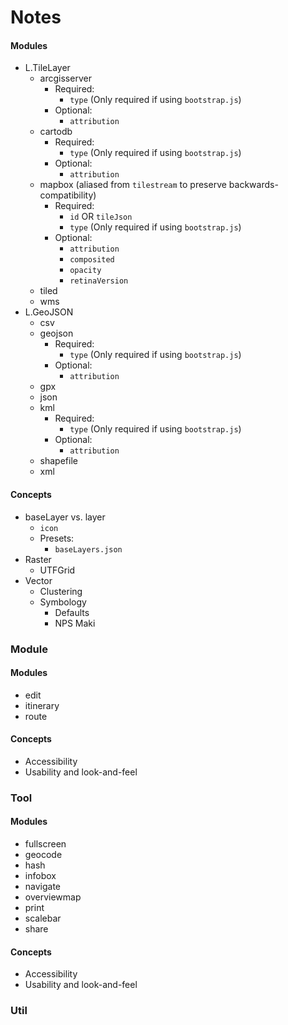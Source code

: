 # Notes

#### Modules

- L.TileLayer
  - arcgisserver
    - Required:
      - `type` (Only required if using `bootstrap.js`)
    - Optional:
      - `attribution`
  - cartodb
    - Required:
      - `type` (Only required if using `bootstrap.js`)
    - Optional:
      - `attribution`
  - mapbox (aliased from `tilestream` to preserve backwards-compatibility)
    - Required:
      - `id` OR `tileJson`
      - `type` (Only required if using `bootstrap.js`)
    - Optional:
      - `attribution`
      - `composited`
      - `opacity`
      - `retinaVersion`
  - tiled
  - wms
- L.GeoJSON
  - csv
  - geojson
    - Required:
      - `type` (Only required if using `bootstrap.js`)
    - Optional:
      - `attribution`
  - gpx
  - json
  - kml
    - Required:
      - `type` (Only required if using `bootstrap.js`)
    - Optional:
      - `attribution`
  - shapefile
  - xml

#### Concepts

- baseLayer vs. layer
  - `icon`
  - Presets:
    - `baseLayers.json`
- Raster
  - UTFGrid
- Vector
  - Clustering
  - Symbology
    - Defaults
    - NPS Maki

### Module

#### Modules

- edit
- itinerary
- route

#### Concepts

- Accessibility
- Usability and look-and-feel

### Tool

#### Modules

- fullscreen
- geocode
- hash
- infobox
- navigate
- overviewmap
- print
- scalebar
- share

#### Concepts

- Accessibility
- Usability and look-and-feel

### Util

